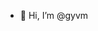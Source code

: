 - 👋 Hi, I’m @gyvm

<!---
gyvm/gyvm is a ✨ special ✨ repository because its `README.md` (this file) appears on your GitHub profile.
You can click the Preview link to take a look at your changes.
--->
